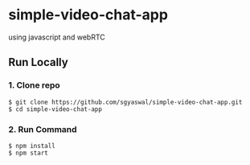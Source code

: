 # simple-video-chat-app
using javascript and webRTC
## Run Locally

### 1. Clone repo

```
$ git clone https://github.com/sgyaswal/simple-video-chat-app.git
$ cd simple-video-chat-app
```

### 2. Run Command
```
$ npm install
$ npm start
```
